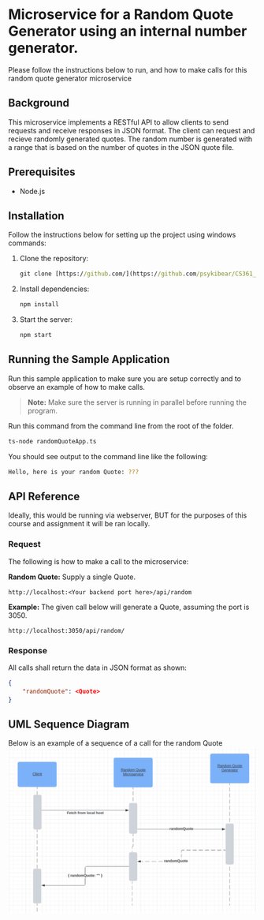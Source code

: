 # Microservice for a Random Quote Generator using an internal number generator. 
Please follow the instructions below to run, and how to make calls for this random quote generator microservice

## Background
This microservice implements a RESTful API to allow clients to send requests and receive responses in JSON format. The client can request and recieve randomly generated quotes. The random number is generated with a range that is based on the number of quotes in the JSON quote file.

## Prerequisites

- Node.js

## Installation

Follow the instructions below for setting up the project using windows commands:

1. Clone the repository:
    ```cmd
    git clone [https://github.com/](https://github.com/psykibear/CS361_random_quote_generator/tree/main/random_quote_microservice_361)
    ```
2. Install dependencies:
    ```cmd
    npm install
    ```
4. Start the server:
    ```cmd
    npm start
    ```

## Running the Sample Application
Run this sample application to make sure you are setup correctly and to observe an example of how to make calls. 

>**Note:** Make sure the server is running in parallel before running the program.

Run this command from the command line from the root of the folder.
```bash
ts-node randomQuoteApp.ts
```    
You should see output to the command line like the following:
```bash
Hello, here is your random Quote: ???
```
## API Reference
Ideally, this would be running via webserver, BUT for the purposes of this course and assignment it will be ran locally.

### Request
The following is how to make a call to the microservice:

**Random Quote:** Supply a single Quote.
```
http://localhost:<Your backend port here>/api/random
```

**Example:** The given call below will generate a Quote, assuming the port is 3050.
```
http://localhost:3050/api/random/
```

### Response
All calls shall return the data in JSON format as shown:

```json
{
    "randomQuote": <Quote>
}
```
## UML Sequence Diagram
Below is an example of a sequence of a call for the random Quote
![Random Quote Generator UML](./UML.PNG)
